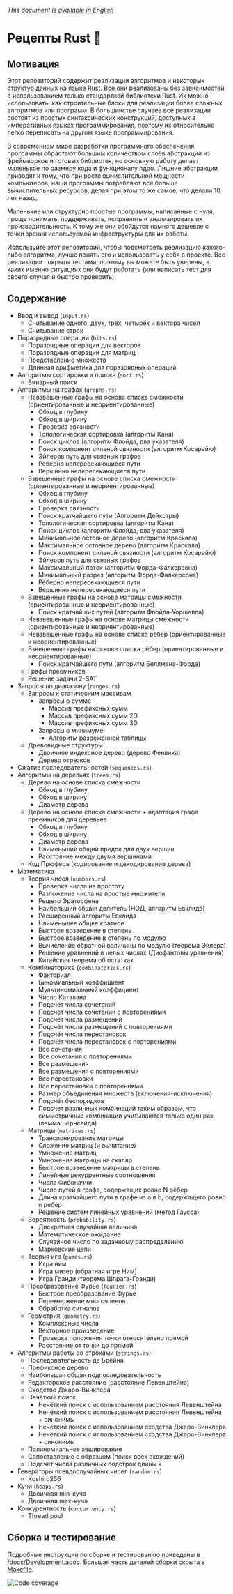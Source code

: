 _This document is [available in English](/README.md)_

# Рецепты Rust 🍳

## Мотивация

Этот репозиторий содержит реализации алгоритмов и некоторых структур данных на языке Rust. Все они реализованы без зависимостей с использованием только стандартной библиотеки Rust. Их можно использовать, как строительные блоки для реализации более сложных алгоритмов или программ. В большинстве случаев все реализации состоят из простых синтаксических конструкций, доступных в императивных языках программирования, поэтому их относительно легко переписать на другом языке программирования.

В современном мире разработки программного обеспечения программы обрастают большим количеством слоёв абстракций из фреймворков и готовых библиотек, но основную работу делает маленькое по размеру кода и функционалу ядро. Лишние абстракции приводят к тому, что при росте вычислительной мощности компьютеров, наши программы потребляют всё больше вычислительных ресурсов, делая при этом то же самое, что делали 10 лет назад.

Маленькие или структурно простые программы, написанные с нуля, проще понимать, поддерживать, исправлять и анализировать их производительность. К тому же они обойдутся намного дешевле с точки зрения используемой инфраструктуры для их работы.

Используйте этот репозиторий, чтобы подсмотреть реализацию какого-либо алгоритма, лучше понять его и использовать у себя в проекте. Все реализации покрыты тестами, поэтому вы можете быть уверены, в каких именно ситуациях они будут работать (или написать тест для своего случая и быстро проверить).

## Содержание

 * Ввод и вывод (`input.rs`)
   * Считывание одного, двух, трёх, четырёх и вектора чисел
   * Считывание строк
 * Поразрядные операции (`bits.rs`)
   * Поразрядные операции для векторов
   * Поразрядные операции для матриц
   * Представление множеств
   * Длинная арифметика для поразрядных операций
 * Алгоритмы сортировки и поиска (`sort.rs`)
   * Бинарный поиск
 * Алгоритмы на графах (`graphs.rs`)
   * Невзвешенные графы на основе списка смежности (ориентированные и неориентированные)
     * Обход в глубину
     * Обход в ширину
     * Проверка связности
     * Топологическая сортировка (алгоритм Кана)
     * Поиск циклов (алгоритм Флойда, два указателя)
     * Поиск компонент сильной связности (алгоритм Косарайю)
     * Эйлеров путь для связных графов
     * Рёберно непересекающиеся пути
     * Вершинно непересекающиеся пути
   * Взвешенные графы на основе списка смежности (ориентированные и неориентированные)
     * Обход в глубину
     * Обход в ширину
     * Проверка связности
     * Поиск кратчайшего пути (Алгоритм Дейкстры)
     * Топологическая сортировка (алгоритм Кана)
     * Поиск циклов (алгоритм Флойда, два указателя)
     * Минимальное остовное дерево (алгоритм Краскала)
     * Максимальное остовное дерево (алгоритм Краскала)
     * Поиск компонент сильной связности (алгоритм Косарайю)
     * Эйлеров путь для связных графов
     * Максимальный поток (алгоритм Форда-Фалкерсона)
     * Минимальный разрез (алгоритм Форда-Фалкерсона)
     * Рёберно непересекающиеся пути
     * Вершинно непересекающиеся пути
   * Взвешенные графы на основе матрицы смежности (ориентированные и неориентированные)
     * Поиск кратчайших путей (алгоритм Флойда-Уоршелла)
   * Невзвешенные графы на основе матрицы смежности (ориентированные и неориентированные)
   * Невзвешенные графы на основе списка рёбер (ориентированные и неориентированные)
   * Взвешенные графы на основе списка рёбер (ориентированные и неориентированные)
     * Поиск кратчайшего пути (алгоритм Беллмана-Форда)
   * Графы преемников
   * Решение задачи 2-SAT
 * Запросы по диапазону (`ranges.rs`)
   * Запросы к статическим массивам
     * Запросы о сумме
       * Массив префиксных сумм
       * Массив префиксных сумм 2D
       * Массив префиксных сумм 3D
     * Запросы о минимуме
       * Алгоритм разреженной таблицы
   * Древовидные структуры
      * Двоичное индексное дерево (дерево Фенвика)
      * Дерево отрезков
 * Сжатие последовательностей (`sequences.rs`)
 * Алгоритмы на деревьях (`trees.rs`)
   * Дерево на основе списка смежности
     * Обход в глубину
     * Обход в ширину
     * Диаметр дерева
   * Дерево на основе списка смежности + адаптация графа преемников для деревьев
     * Обход в глубину
     * Обход в ширину
     * Диаметр дерева
     * Наименьший общий предок для двух вершин
     * Расстояние между двумя вершинами
   * Код Прюфера (кодирование и декодирование дерева)
 * Математика
   * Теория чисел (`numbers.rs`)
     * Проверка числа на простоту
     * Разложение числа на простые множители
     * Решето Эратосфена
     * Наибольший общий делитель (НОД, алгоритм Евклида)
     * Расширенный алгоритм Евклида
     * Наименьшее общее кратное
     * Быстрое возведение в степень
     * Быстрое возведение в степень по модулю
     * Вычисление обратной величины по модулю (теорема Эйлера)
     * Решение уравнений в целых числах (Диофантовы уравнения)
     * Китайская теорема об остатках
   * Комбинаторика (`combinatorics.rs`)
     * Факториал
     * Биномиальный коэффициент
     * Мультиномиальный коэффициент
     * Число Каталана
     * Подсчёт числа сочетаний
     * Подсчёт числа сочетаний с повторениями
     * Подсчёт числа размещений
     * Подсчёт числа размещений с повторениями
     * Подсчёт числа перестановок
     * Подсчёт числа перестановок с повторениями
     * Все сочетания
     * Все сочетания с повторениями
     * Все размещения
     * Все размещения с повторениями
     * Все перестановки
     * Все перестановки с повторениями
     * Размер объединения множеств (включения-исключения)
     * Подсчёт беспорядков
     * Подсчет различных комбинаций таким образом, что симметричные комбинации учитываются только один раз (лемма Бёрнсайда)
   * Матрицы (`matrices.rs`)
     * Транспонирование матрицы
     * Сложение матриц (и вычитание)
     * Умножение матриц
     * Умножение матрицы на скаляр
     * Быстрое возведение матрицы в степень
     * Линейные рекуррентные соотношения
     * Числа Фибоначчи
     * Число путей в графе, содержащих ровно N рёбер
     * Длина кратчайшего пути в графе из a в b, содержащего ровно n ребер
     * Решение систем линейных уравнений (метод Гаусса)
   * Вероятность (`probability.rs`)
     * Дискретная случайная величина
     * Математическое ожидание
     * Случайное число по заданному распределению
     * Марковские цепи
   * Теория игр (`games.rs`)
     * Игра ним
     * Игра мизер (обратная игре Ним)
     * Игра Гранди (теорема Шпрага-Гранди)
   * Преобразование Фурье (`fourier.rs`)
     * Быстрое преобразование Фурье
     * Перемножение многочленов
     * Обработка сигналов
   * Геометрия (`geometry.rs`)
     * Комплексные числа
     * Векторное произведение
     * Проверка положения точки относительно прямой
     * Расстояние от точки до прямой
 * Алгоритмы работы со строками (`strings.rs`)
   * Последовательность де Брёйна
   * Префиксное дерево
   * Наибольшая общая подпоследовательность
   * Редакторское расстояние (расстояние Левенштейна)
   * Сходство Джаро-Винклера
   * Нечёткий поиск
     * Нечёткий поиск c использованием расстояния Левенштейна
     * Нечёткий поиск c использованием расстояния Левенштейна + синонимы
     * Нечёткий поиск c использованием сходства Джаро-Винклера
     * Нечёткий поиск c использованием сходства Джаро-Винклера + синонимы
   * Полиномиальное хеширование
   * Сопоставление с образцом (поиск всех вхождений)
   * Подсчёт числа различных подстрок длины k
 * Генераторы псевдослучайных чисел (`random.rs`)
   * Xoshiro256
 * Кучи (`heaps.rs`)
   * Двоичная min-куча
   * Двоичная max-куча
 * Конкурентность (`concurrency.rs`)
   * Thread pool

## Сборка и тестирование

Подробные инструкции по сборке и тестированию приведены в [/docs/Development.adoc](/docs/Development.adoc). Большая часть деталей сборки скрыта в [Makefile](/Makefile).

![Code coverage](/docs/codecov.png "Code coverage")
